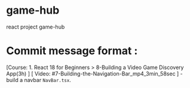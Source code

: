 # game-hub
react project game-hub

# Commit message format : 
[Course: 1. React 18 for Beginners > 8-Building a Video Game Discovery App(3h) ] [ Video: #7-Building-the-Navigation-Bar_mp4_3min_58sec ] - build a navbar `NavBar.tsx`.